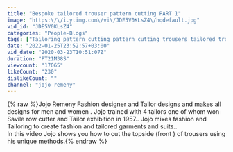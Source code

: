 ```yaml
---
title: "Bespoke tailored trouser pattern cutting PART 1"
image: "https:\/\/i.ytimg.com\/vi\/JDE5V0KLsZ4\/hqdefault.jpg"
vid_id: "JDE5V0KLsZ4"
categories: "People-Blogs"
tags: ["Tailoring pattern cutting pattern cutting trousers tailored trousers bespoke menswear"]
date: "2022-01-25T23:52:57+03:00"
vid_date: "2020-03-23T10:51:07Z"
duration: "PT21M38S"
viewcount: "17065"
likeCount: "230"
dislikeCount: ""
channel: "jojo remeny"
---
```

{% raw %}Jojo Remeny Fashion designer and Tailor designs and makes all designs for men and women . Jojo trained with 4  tailors one of whom won Savile row cutter and Tailor exhibition in 1957.. Jojo mixes fashion and Tailoring to create fashion and tailored garments and suits..<br />In this video Jojo shows you how to cut the topside   (front ) of trousers using his unique methods.{% endraw %}

